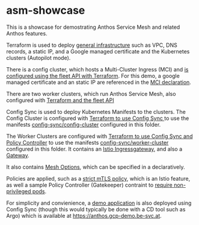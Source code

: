 # asm-showcase
This is a showcase for demostrating Anthos Service Mesh and related Anthos features.

Terraform is used to deploy [general infrastructure](infra/main.tf) such as VPC, DNS records, a static IP, and a Google managed certificate and the Kubernetes clusters (Autopilot mode).

There is a config cluster, which hosts a Multi-Cluster Ingress (MCI) and [is configured using the fleet API with Terraform](infra/modules/config-cluster/fleet.tf). For this demo, a google managed certificate and an static IP are referenced in the [MCI declaration](config-sync/config-cluster/multi-cluster-ingress.yaml).

There are two worker clusters, which run Anthos Service Mesh, also configured with [Terraform and the fleet API](infra/modules/worker-cluster/asm.tf)

Config Sync is used to deploy Kubernetes Manifests to the clusters. 
The Config Cluster is configured with [Terraform to use Config Sync ](infra/modules/config-cluster/acm.tf) to use the manifests [config-sync/config-cluster](config-sync/config-cluster) configured in this folder. 

The Worker Clusters are configured with [Terraform to use Config Sync and Policy Controller](infra/modules/worker-cluster/acm.tf) to use the manifests [config-sync/worker-cluster](config-sync/worker-cluster) configured in this folder. It contains an [Istio Ingressgateway](config-sync/worker-cluster/ingress-gateway.yaml), and also a [Gateway](config-sync/worker-cluster/gateway.yaml).

It also contains [Mesh Options](config-sync/worker-cluster/mesh-options.yaml), which can be specified in a declaratively.

Policies are applied, such as a [strict mTLS policy](config-sync/worker-cluster/mtls.yaml), which is an Istio feature, as well a sample Policy Controller (Gatekeeper) contraint to [require non-privileged pods](config-sync/worker-cluster/no-priviliged-pod-constraint.yaml).

For simplicity and convienience, a  [demo application](config-sync/worker-cluster/online-boutique.yaml) is also deployed using Config Sync (though this would typically be done with a CD tool such as Argo) which is available at https://anthos.gcp-demo.be-svc.at.
